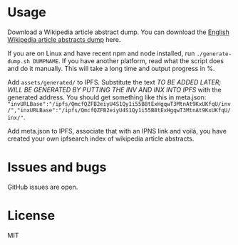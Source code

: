 # Usage
Download a Wikipedia article abstract dump. You can download the [English Wikipedia article abstracts dump](https://dumps.wikimedia.org/enwiki/latest/enwiki-latest-abstract.xml.gz) here.

If you are on Linux and have recent npm and node installed, run `./generate-dump.sh DUMPNAME`. If you have another platform, read what the script does and do it manually. This will take a long time and output progress in %.

Add `assets/generated/` to IPFS. Substitute the text _TO BE ADDED LATER; WILL BE GENERATED BY PUTTING THE INV AND INX INTO IPFS_ with the generated address. You should get something like this in meta.json: `"invURLBase":"/ipfs/QmcfQZFB2eiyU4S1Qy1i55B8tExHgqwT3MtnAt9KxUKfqU/inv/","inxURLBase":"/ipfs/QmcfQZFB2eiyU4S1Qy1i55B8tExHgqwT3MtnAt9KxUKfqU/inx/"`.

Add meta.json to IPFS, associate that with an IPNS link and voilà, you have created your own ipfsearch index of wikipedia article abstracts.

# Issues and bugs
GitHub issues are open.

# License
MIT